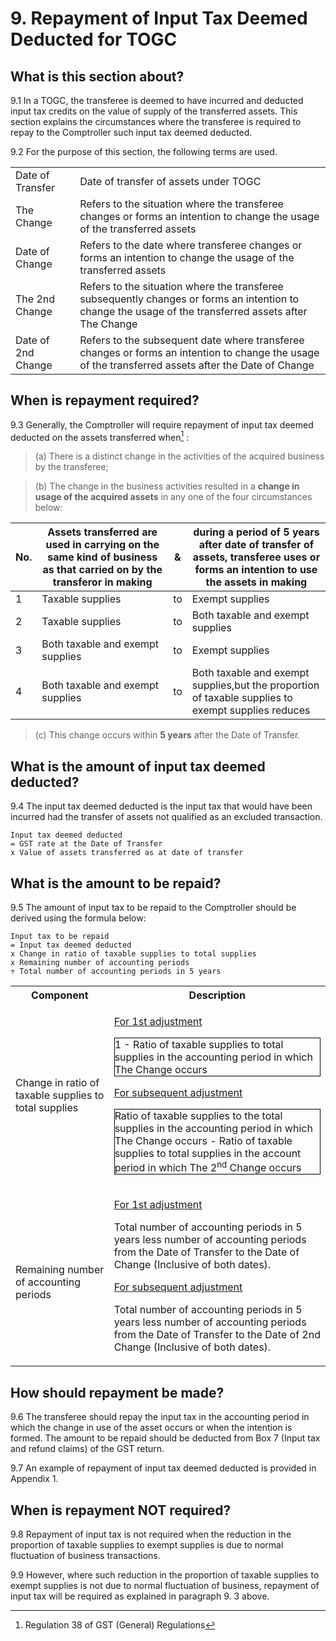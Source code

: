 # 9. Repayment of Input Tax Deemed Deducted for TOGC

## What is this section about?

9.1 In a TOGC, the transferee is deemed to have incurred and deducted input tax
credits on the value of supply of the transferred assets. This section explains
the circumstances where the transferee is required to repay to the Comptroller
such input tax deemed deducted.

9.2 For the purpose of this section, the following terms are used.

|||
| - | - |
| Date of Transfer   | Date of transfer of assets under TOGC |
| The Change         | Refers to the situation where the transferee changes or forms an intention to change the usage of the transferred assets                               |
| Date of Change     | Refers to the date where transferee changes or forms an intention to change the usage of the transferred assets                                        |
| The 2nd Change     | Refers to the situation where the transferee subsequently changes or forms an intention to change the usage of the transferred assets after The Change |
| Date of 2nd Change | Refers to the subsequent date where transferee changes or forms an intention to change the usage of the transferred assets after the Date of Change    |

## When is repayment required?

9.3 Generally, the Comptroller will require repayment of input tax deemed
deducted on the assets transferred when[^12] :

>(a) There is a distinct change in the activities of the acquired business by
the transferee;

>(b) The change in the business activities resulted in a **change in usage of the acquired assets** in any one of the four circumstances below:

[^12]: Regulation 38 of GST (General) Regulations

| No. | Assets transferred are used in carrying on the same kind of business as that carried on by the transferor in making | & | during a period of 5 years after date of transfer of assets, transferee uses or forms an intention to use the assets in making |
| - | - | - | - |
| 1 | Taxable supplies | to | Exempt supplies |
| 2 | Taxable supplies | to | Both taxable and exempt supplies |
| 3 | Both taxable and exempt supplies | to | Exempt supplies |
| 4 | Both taxable and exempt supplies | to | Both taxable and exempt supplies,but the proportion of taxable supplies to exempt supplies reduces |

> (c) This change occurs within **5 years** after the Date of Transfer.

## What is the amount of input tax deemed deducted?

9.4 The input tax deemed deducted is the input tax that would have been incurred had the transfer of assets not qualified as an excluded transaction.

```
Input tax deemed deducted 
= GST rate at the Date of Transfer 
x Value of assets transferred as at date of transfer
```

## What is the amount to be repaid?

9.5 The amount of input tax to be repaid to the Comptroller should be derived
using the formula below:

```
Input tax to be repaid
= Input tax deemed deducted
x Change in ratio of taxable supplies to total supplies
x Remaining number of accounting periods
÷ Total number of accounting periods in 5 years
```
<table >
<tbody>
<tr>
<th>Component</th>
<th>Description</th>
</tr>
<tr>
<td>
<p>Change in ratio of taxable supplies to total supplies</p>
</td>
<td>
<p><ins>For 1st adjustment</ins></p>
<p style="border: 1px solid black;">1 - Ratio of taxable supplies to total supplies in the accounting period in which The Change occurs</p>
<p><ins>For subsequent adjustment</ins></p>
<p style="border: 1px solid black;">Ratio of taxable supplies to the total supplies in the accounting period in which The Change occurs - Ratio of taxable supplies to total supplies in the account period in which The 2<sup>nd</sup> Change occurs&nbsp;</p>
</td>
</tr>
<tr>
<td>&nbsp;
<p>Remaining number of accounting periods</p>
</td>
<td>
<p><ins>For 1st adjustment</ins></p>
<p>Total number of accounting periods in 5 years less number of accounting periods from the Date of Transfer to the Date of Change (Inclusive of both dates).</p>
<p><ins>For subsequent adjustment</ins></p>
<p>Total number of accounting periods in 5 years less number of accounting periods from the Date of Transfer to the Date of 2nd Change (Inclusive of both dates).</p>
</td>
</tr>
</tbody>
</table>

## How should repayment be made?

9.6 The transferee should repay the input tax in the accounting period in which the change in use of the asset occurs or when the intention is formed. The amount to be repaid should be deducted from Box 7 (Input tax and refund claims) of the GST return.

9.7 An example of repayment of input tax deemed deducted is provided in Appendix 1.

## When is repayment NOT required?

9.8 Repayment of input tax is not required when the reduction in the proportion of taxable supplies to exempt supplies is due to normal fluctuation of business transactions.

9.9 However, where such reduction in the proportion of taxable supplies to exempt supplies is not due to normal fluctuation of business, repayment of input tax will be required as explained in paragraph 9. 3 above.
